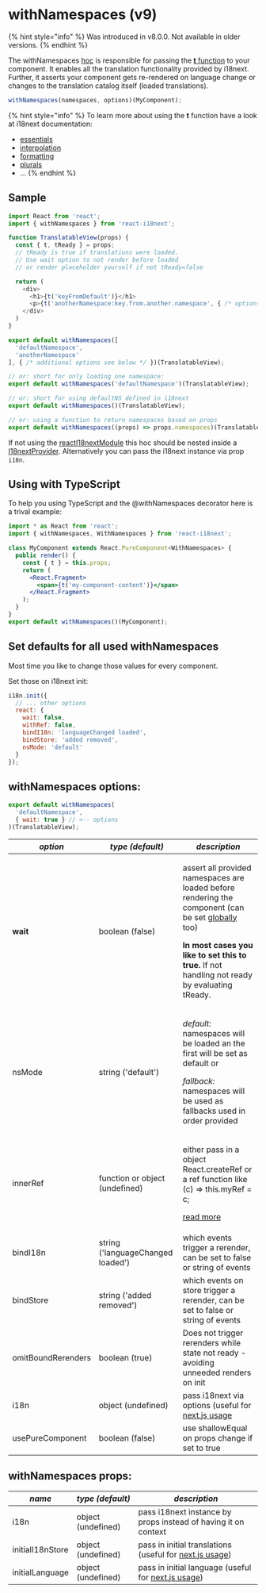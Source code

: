 # withNamespaces (v9)

{% hint style="info" %}
Was introduced in v8.0.0. Not available in older versions.
{% endhint %}

The withNamespaces [hoc](https://reactjs.org/docs/higher-order-components.html) is responsible for passing the [**t** function](https://www.i18next.com/overview/api#t) to your component. It enables all the translation functionality provided by i18next. Further, it asserts your component gets re-rendered on language change or changes to the translation catalog itself (loaded translations).

```javascript
withNamespaces(namespaces, options)(MyComponent);
```

{% hint style="info" %}
To learn more about using the **t** function have a look at i18next documentation:

* [essentials](https://www.i18next.com/essentials.html)
* [interpolation](https://www.i18next.com/interpolation.html)
* [formatting](https://www.i18next.com/formatting.html)
* [plurals](https://www.i18next.com/plurals.html)
* ...
{% endhint %}

## Sample

```javascript
import React from 'react';
import { withNamespaces } from 'react-i18next';

function TranslatableView(props) {
  const { t, tReady } = props;
  // tReady is true if translations were loaded.
  // Use wait option to not render before loaded
  // or render placeholder yourself if not tReady=false

  return (
    <div>
      <h1>{t('keyFromDefault')}</h1>
      <p>{t('anotherNamespace:key.from.another.namespace', { /* options t options */ })}</p>
    </div>
  )
}

export default withNamespaces([
  'defaultNamespace',
  'anotherNamespace'
], { /* additional options see below */ })(TranslatableView);

// or: short for only loading one namespace:
export default withNamespaces('defaultNamespace')(TranslatableView);

// or: short for using defaultNS defined in i18next
export default withNamespaces()(TranslatableView);

// or: using a function to return namespaces based on props
export default withNamespaces((props) => props.namespaces)(TranslatableView);
```

If not using the [reactI18nextModule](i18next-instance.md) this hoc should be nested inside a [I18nextProvider](i18nextprovider.md). Alternatively you can pass the i18next instance via prop `i18n`.

## Using with TypeScript

To help you using TypeScript and the @withNamespaces decorator here is a trival example:

```jsx
import * as React from 'react';
import { withNamespaces, WithNamespaces } from 'react-i18next';

class MyComponent extends React.PureComponent<WithNamespaces> {
  public render() {
    const { t } = this.props;
    return (
      <React.Fragment>
        <span>{t('my-component-content')}</span>
      </React.Fragment>
    );
  }
}
export default withNamespaces()(MyComponent);
```



## Set defaults for all used withNamespaces

Most time you like to change those values for every component.

Set those on i18next init:

```javascript
i18n.init({
  // ... other options
  react: {
    wait: false,
    withRef: false,
    bindI18n: 'languageChanged loaded',
    bindStore: 'added removed',
    nsMode: 'default'
  }
});
```

## withNamespaces options:

```javascript
export default withNamespaces(
  'defaultNamespace',
  { wait: true } // <-- options
)(TranslatableView);
```

| _**option**_       | _**type (default)**_              | _**description**_                                                                                                                                                                                                                                                     |
| ------------------ | --------------------------------- | --------------------------------------------------------------------------------------------------------------------------------------------------------------------------------------------------------------------------------------------------------------------- |
| **wait**           | boolean (false)                   | <p>assert all provided namespaces are loaded before rendering the component (can be set <a href="i18next-instance.md">globally</a> too)</p><p></p><p><strong>In most cases you like to set this to true.</strong> If not handling not ready by evaluating tReady.</p> |
| nsMode             | string ('default')                | <p><em>default:</em> namespaces will be loaded an the first will be set as default or</p><p></p><p><em>fallback:</em> namespaces will be used as fallbacks used in order provided</p>                                                                                 |
| innerRef           | function or object (undefined)    | <p>either pass in a object React.createRef or a ref function like (c) => this.myRef = c;</p><p></p><p><a href="https://gist.github.com/gaearon/1a018a023347fe1c2476073330cc5509">read more</a></p>                                                                    |
| bindI18n           | string ('languageChanged loaded') | which events trigger a rerender, can be set to false or string of events                                                                                                                                                                                              |
| bindStore          | string ('added removed')          | which events on store trigger a rerender, can be set to false or string of events                                                                                                                                                                                     |
| omitBoundRerenders | boolean (true)                    | Does not trigger rerenders while state not ready - avoiding unneeded renders on init                                                                                                                                                                                  |
| i18n               | object (undefined)                | pass i18next via options (useful for [next.js usage](https://github.com/i18next/react-i18next/tree/v9.x.x/example/nextjs)                                                                                                                                             |
| usePureComponent   | boolean (false)                   | use shallowEqual on props change if set to true                                                                                                                                                                                                                       |

## withNamespaces props:

| _**name**_       | _**type (default)**_ | _**description**_                                                                                                              |
| ---------------- | -------------------- | ------------------------------------------------------------------------------------------------------------------------------ |
| i18n             | object (undefined)   | pass i18next instance by props instead of having it on context                                                                 |
| initialI18nStore | object (undefined)   | pass in initial translations (useful for [next.js usage](https://github.com/i18next/react-i18next/tree/v9.x.x/example/nextjs)) |
| initialLanguage  | object (undefined)   | pass in initial language (useful for [next.js usage](https://github.com/i18next/react-i18next/tree/v9.x.x/example/nextjs))     |
